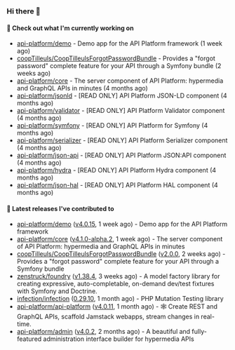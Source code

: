 ### Hi there 👋

#### 👷 Check out what I'm currently working on

- [api-platform/demo](https://github.com/api-platform/demo) - Demo app for the API Platform framework (1 week ago)
- [coopTilleuls/CoopTilleulsForgotPasswordBundle](https://github.com/coopTilleuls/CoopTilleulsForgotPasswordBundle) - Provides a &#34;forgot password&#34; complete feature for your API through a Symfony bundle (2 weeks ago)
- [api-platform/core](https://github.com/api-platform/core) - The server component of API Platform: hypermedia and GraphQL APIs in minutes (4 months ago)
- [api-platform/jsonld](https://github.com/api-platform/jsonld) - [READ ONLY] API Platform JSON-LD component (4 months ago)
- [api-platform/validator](https://github.com/api-platform/validator) - [READ ONLY] API Platform Validator component (4 months ago)
- [api-platform/symfony](https://github.com/api-platform/symfony) - [READ ONLY] API Platform for Symfony (4 months ago)
- [api-platform/serializer](https://github.com/api-platform/serializer) - [READ ONLY] API Platform Serializer component (4 months ago)
- [api-platform/json-api](https://github.com/api-platform/json-api) - [READ ONLY] API Platform JSON:API component (4 months ago)
- [api-platform/hydra](https://github.com/api-platform/hydra) - [READ ONLY] API Platform Hydra component (4 months ago)
- [api-platform/json-hal](https://github.com/api-platform/json-hal) - [READ ONLY] API Platform HAL component (4 months ago)

#### 🔭 Latest releases I've contributed to

- [api-platform/demo](https://github.com/api-platform/demo) ([v4.0.15](https://github.com/api-platform/demo/releases/tag/v4.0.15), 1 week ago) - Demo app for the API Platform framework
- [api-platform/core](https://github.com/api-platform/core) ([v4.1.0-alpha.2](https://github.com/api-platform/core/releases/tag/v4.1.0-alpha.2), 1 week ago) - The server component of API Platform: hypermedia and GraphQL APIs in minutes
- [coopTilleuls/CoopTilleulsForgotPasswordBundle](https://github.com/coopTilleuls/CoopTilleulsForgotPasswordBundle) ([v2.0.0](https://github.com/coopTilleuls/CoopTilleulsForgotPasswordBundle/releases/tag/v2.0.0), 2 weeks ago) - Provides a &#34;forgot password&#34; complete feature for your API through a Symfony bundle
- [zenstruck/foundry](https://github.com/zenstruck/foundry) ([v1.38.4](https://github.com/zenstruck/foundry/releases/tag/v1.38.4), 3 weeks ago) - A model factory library for creating expressive, auto-completable, on-demand dev/test fixtures with Symfony and Doctrine.
- [infection/infection](https://github.com/infection/infection) ([0.29.10](https://github.com/infection/infection/releases/tag/0.29.10), 1 month ago) - PHP Mutation Testing library
- [api-platform/api-platform](https://github.com/api-platform/api-platform) ([v4.0.11](https://github.com/api-platform/api-platform/releases/tag/v4.0.11), 1 month ago) - 🕸️ Create REST and GraphQL APIs, scaffold Jamstack webapps, stream changes in real-time.
- [api-platform/admin](https://github.com/api-platform/admin) ([v4.0.2](https://github.com/api-platform/admin/releases/tag/v4.0.2), 2 months ago) - A beautiful and fully-featured administration interface builder for hypermedia APIs

